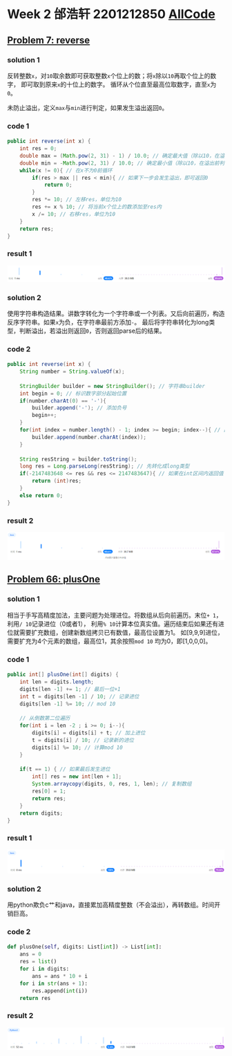 # Week 2 邰浩轩 2201212850 [AllCode](./Main.java)
## [Problem 7: reverse](https://leetcode.cn/problems/reverse-integer/description/)
### solution 1
反转整数`x`，对`10`取余数即可获取整数`x`个位上的数；将`x`除以`10`再取个位上的数字，
即可取到原来`x`的十位上的数字。
循环从个位直至最高位取数字，直至`x`为`0`。

未防止溢出，定义`max`与`min`进行判定，如果发生溢出返回`0`。
### code 1
```java
public int reverse(int x) {
    int res = 0;
    double max = (Math.pow(2, 31) - 1) / 10.0; // 确定最大值（除以10，在溢出前判断）
    double min = -Math.pow(2, 31) / 10.0; // 确定最小值（除以10，在溢出前判断）
    while(x != 0){ // 在x不为0前循环
        if(res > max || res < min){ // 如果下一步会发生溢出，即可返回0
            return 0;
        }
        res *= 10; // 左移res，单位为10
        res += x % 10; // 将当前x个位上的数添加至res内
        x /= 10; // 右移res，单位为10
    }
    return res;
}
```
### result 1
![](./p1-1.png)
### solution 2
使用字符串构造结果。讲数字转化为一个字符串或一个列表。又后向前遍历，构造反序字符串。如果`x`为负，在字符串最前方添加`-`。
最后将字符串转化为long类型，判断溢出，若溢出则返回`0`，否则返回parse后的结果。
### code 2
```java
public int reverse(int x) {
    String number = String.valueOf(x);

    StringBuilder builder = new StringBuilder(); // 字符串builder
    int begin = 0; // 标识数字部分起始位置
    if(number.charAt(0) == '-'){
        builder.append('-'); // 添加负号
        begin++;
    }
    for(int index = number.length() - 1; index >= begin; index--){ // 由后向前遍历
        builder.append(number.charAt(index));
    }

    String resString = builder.toString();
    long res = Long.parseLong(resString); // 先转化成long类型
    if(-2147483648 <= res && res <= 2147483647){ // 如果在int区间内返回值
        return (int)res;
    }
    else return 0;
}
```
### result 2
![](./p1-2.png)

## [Problem 66: plusOne](https://leetcode.cn/problems/plus-one/submissions/407806237/)
### solution 1
相当于手写高精度加法，主要问题为处理进位。将数组从后向前遍历。末位`+ 1`，利用`/ 10`记录进位（0或者1），
利用`% 10`计算本位真实值。遍历结束后如果还有进位就需要扩充数组，创建新数组拷贝已有数值，最高位设置为1。
如[9,9,9]进位，需要扩充为4个元素的数组，最高位1，其余按照`mod 10` 均为0，即[1,0,0,0]。
### code 1
```java
public int[] plusOne(int[] digits) {
    int len = digits.length;
    digits[len -1] += 1; // 最后一位+1
    int t = digits[len -1] / 10; // 记录进位
    digits[len -1] %= 10; // mod 10

    // 从倒数第二位遍历
    for(int i = len -2 ; i >= 0; i--){
        digits[i] = digits[i] + t; // 加上进位
        t = digits[i] / 10; // 记录新的进位
        digits[i] %= 10; // 计算mod 10
    }

    if(t == 1) { // 如果最后发生进位
        int[] res = new int[len + 1];
        System.arraycopy(digits, 0, res, 1, len); // 复制数组
        res[0] = 1;
        return res;
    }
    return digits;
}
```
### result 1
![](./p2-1.png)

### solution 2
用python欺负c艹和java，直接累加高精度整数（不会溢出），再转数组。时间开销巨高。
### code 2
```python
def plusOne(self, digits: List[int]) -> List[int]:
    ans = 0
    res = list()
    for i in digits:
        ans = ans * 10 + i
    for i in str(ans + 1):
        res.append(int(i))
    return res
```
### result 2
![](./p2-2.png)